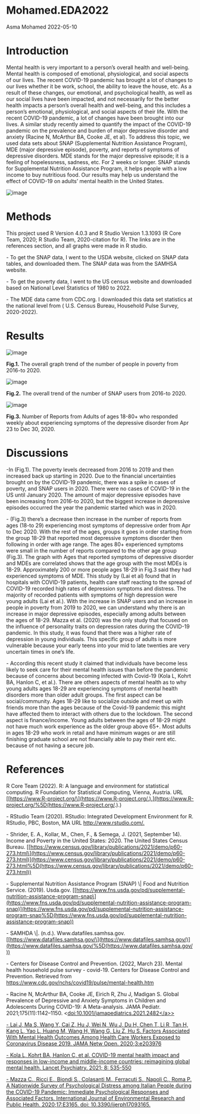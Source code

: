 Mohamed.EDA2022
================
Asma Mohamed
2022-05-10

# Introduction

Mental health is very important to a person’s overall health and
well-being. Mental health is composed​ of emotional, physiological, and
social aspects of our lives. The recent COVID-19 pandemic has brought a
lot of changes to our lives whether it be work, school, the ability to
leave the house, etc. As a result of these changes, our emotional, and
psychological health, as well as our social lives have been impacted,
and not necessarily for the better health impacts a person’s overall
health and well-being, and this includes a person’s emotional,
physiological, and social aspects of their life. With the recent
COVID-19 pandemic, a lot of changes have been brought into our lives. A
similar study recently aimed to quantify the impact of the COVID-19
pandemic on the prevalence and burden of major depressive disorder and
anxiety (Racine N, McArthur BA, Cooke JE, et al). To address this topic,
we used data sets about SNAP (Supplemental Nutrition Assistance
Program), MDE (major depressive episode), poverty, and reports of
symptoms of depressive disorders. MDE stands for the major depressive
episode; it is a feeling of hopelessness, sadness, etc. For 2 weeks or
longer. SNAP stands for Supplemental Nutrition Assistance Program, it
helps people with a low income to buy nutritious food. Our results may
help us understand the effect of COVID-19 on adults’ mental health in
the United States.​

![image](https://user-images.githubusercontent.com/97974528/167697182-1f9e44ea-91a3-411b-ac6d-40a99dec874b.png)

# Methods

This project used R Version 4.0.3 and R Studio Version 1.3.1093 (R Core
Team, 2020; R Studio Team, 2020-citation for R). The links are in the
references section, and all graphs were made in R studio.

\- To get the SNAP data, I went to the USDA website, clicked on SNAP
data tables, and downloaded them. The SNAP data was from the SAMHSA
website.

\- To get the poverty data, I went to the US census website and
downloaded based on National Level Statistics of 1980 to 2022.

\- The MDE data came from CDC.org. I downloaded this data set statistics
at the national level from ( U.S. Census Bureau, Household Pulse Survey,
2020-2022).

# Results

![image](https://user-images.githubusercontent.com/97974528/167697248-7f843d16-2a74-4095-989e-543bab92181f.png)

**Fig.1.** The overall graph trend of the number of people in poverty
from 2016-to 2020.


![image](https://user-images.githubusercontent.com/97974528/167697301-293eb2b8-c3c3-4f30-9a52-e26740481043.png)

**Fig.2.** The overall trend of the number of SNAP users from 2016-to
2020.



![image](https://user-images.githubusercontent.com/97974528/167697355-1f7ce59d-5029-4afe-b9de-21731679a71d.png)

**Fig.3.** Number of Reports from Adults of ages 18-80+ who responded
weekly about experiencing symptoms of the depressive disorder from Apr
23 to Dec 30, 2020.

# Discussions

-In (Fig.1). The poverty levels decreased from 2016 to 2019 and then
increased back up starting in 2020. Due to the financial uncertainties
brought on by the COVID-19 pandemic, there was a spike in cases of
poverty, and SNAP users in 2020. There were no cases of COVID-19 in the
US until January 2020. The amount of major depressive episodes have been
increasing from 2016-to 2020, but the biggest increase in depressive
episodes occurred the year the pandemic started which was in 2020.

\- (Fig.3) there’s a decrease then increase in the number of reports
from ages (18-to 29) experiencing most symptoms of depressive order from
Apr to Dec 2020. With the rest of the ages, groups it goes in order
starting from the group 18-29 that reported most depressive symptoms
disorder then following in order with age range. The ages 80+
experienced symptoms were small in the number of reports compared to the
other age group (Fig.3). The graph with Ages that reported symptoms of
depressive disorder and MDEs are correlated shows that the age group
with the most MDEs is 18-29. Approximately 200 or more people ages 18-29
in Fig.3 said they had experienced symptoms of MDE.​ This study by (Lai
et al) found that in hospitals with COVID-19 patients, health care staff
reacting to the spread of COVID-19 recorded high rates of depression
symptoms and distress. The majority of recorded patients with symptoms
of high depression were young adults (Lai et al.). With the increase in
SNAP users and an increase in people in poverty from 2019 to 2020, we
can understand why there is an increase in major depressive episodes,
especially among adults between the ages of 18-29. Mazza et al. (2020)
was the only study that focused on the influence of personality traits
on depression rates during the COVID-19 pandemic. In this study, it was
found that there was a higher rate of depression in young individuals.
This specific group of adults is more vulnerable because your early
teens into your mid to late twenties are very uncertain times in one’s
life.​

\- According this recent study it claimed that individuals have become
less likely to seek care for their mental health issues than before the
pandemic because of concerns about becoming infected with Covid-19 (Kola
L, Kohrt BA, Hanlon C, et al.). There are others aspects of mental
health as to why young adults ages 18-29 are experiencing symptoms of
mental health disorders more than older adult groups. The first aspect
can be social/community. Ages 18-29 like to socialize outside and meet
up with friends more than the ages because of the Covid-19 pandemic this
might have affected them to interact with others due to the lockdown.
The second aspect is finance/income. Young adults between the ages of
18-29 might not have much work experience as the older group above 65+.
Most adults in ages 18-29 who work in retail and have minimum wages or
are still finishing graduate school are not financially able to pay
their rent etc. because of not having a secure job.

# References

R Core Team (2022). R: A language and environment for statistical
computing. R Foundation for Statistical Computing, Vienna, Austria. URL
[\[https://www.R-project.org/\](https://www.R-project.org/.).](https://www.R-project.org/%5D(https://www.R-project.org/.).)

\- RStudio Team (2020). RStudio: Integrated Development Environment for
R. RStudio, PBC, Boston, MA URL <http://www.rstudio.com/.>

\- Shrider, E. A., Kollar, M., Chen, F., & Semega, J. (2021, September
14). Income and Poverty in the United States: 2020. The United States
Census Bureau.
[\[https://www.census.gov/library/publications/2021/demo/p60-273.html​\](https://www.census.gov/library/publications/2021/demo/p60-273.html​)](https://www.census.gov/library/publications/2021/demo/p60-273.html​%5D(https://www.census.gov/library/publications/2021/demo/p60-273.html​))

\- ‌Supplemental Nutrition Assistance Program (SNAP) \\\| Food and
Nutrition Service. (2019). Usda.gov.
[\[https://www.fns.usda.gov/pd/supplemental-nutrition-assistance-program-snap​\](https://www.fns.usda.gov/pd/supplemental-nutrition-assistance-program-snap​)](https://www.fns.usda.gov/pd/supplemental-nutrition-assistance-program-snap​%5D(https://www.fns.usda.gov/pd/supplemental-nutrition-assistance-program-snap​))

\- SAMHDA \\\|. (n.d.). Www.datafiles.samhsa.gov.
[\[https://www.datafiles.samhsa.gov/​\](https://www.datafiles.samhsa.gov/​)](https://www.datafiles.samhsa.gov/​%5D(https://www.datafiles.samhsa.gov/​))

\- ‌Centers for Disease Control and Prevention. (2022, March 23). Mental
health household pulse survey - covid-19. Centers for Disease Control
and Prevention. Retrieved from
<https://www.cdc.gov/nchs/covid19/pulse/mental-health.htm> ​

\- ​Racine N, McArthur BA, Cooke JE, Eirich R, Zhu J, Madigan S. Global
Prevalence of Depressive and Anxiety Symptoms in Children and
Adolescents During COVID-19: A Meta-analysis. JAMA Pediatr.
2021;175(11):1142–1150.
\<<a href="doi:10.1001/jamapediatrics.2021.2482\"
class="uri">doi:10.1001/jamapediatrics.2021.2482\</a>\>

\- Lai J, Ma S, Wang Y, Cai Z, Hu J, Wei N, Wu J, Du H, Chen T, Li R,
Tan H, Kang L, Yao L, Huang M, Wang H, Wang G, Liu Z, Hu S. Factors
Associated With Mental Health Outcomes Among Health Care Workers Exposed
to Coronavirus Disease 2019. JAMA Netw Open. 2020;3:e203976

\- Kola L, Kohrt BA, Hanlon C, et al. COVID-19 mental health impact and
responses in low-income and middle-income countries: reimagining global
mental health. Lancet Psychiatry. 2021; 8: 535-550

\- Mazza C., Ricci E., Biondi S., Colasanti M., Ferracuti S., Napoli C.,
Roma P. A Nationwide Survey of Psychological Distress among Italian
People during the COVID-19 Pandemic: Immediate Psychological Responses
and Associated Factors. International Journal of Environmental Research
and Public Health. 2020;17:E3165. doi: 10.3390/ijerph17093165.
